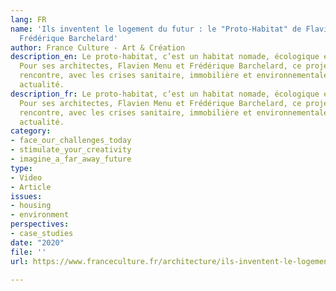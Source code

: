 ```yaml
---
lang: FR
name: 'Ils inventent le logement du futur : le "Proto-Habitat" de Flavien Menu et
  Frédérique Barchelard'
author: France Culture - Art & Création
description_en: Le proto-habitat, c’est un habitat nomade, écologique et modulable.
  Pour ses architectes, Flavien Menu et Frédérique Barchelard, ce projet utopique
  rencontre, avec les crises sanitaire, immobilière et environnementale, une singulière
  actualité.
description_fr: Le proto-habitat, c’est un habitat nomade, écologique et modulable.
  Pour ses architectes, Flavien Menu et Frédérique Barchelard, ce projet utopique
  rencontre, avec les crises sanitaire, immobilière et environnementale, une singulière
  actualité.
category:
- face_our_challenges_today
- stimulate_your_creativity
- imagine_a_far_away_future
type:
- Video
- Article
issues:
- housing
- environment
perspectives:
- case_studies
date: "2020"
file: ''
url: https://www.franceculture.fr/architecture/ils-inventent-le-logement-du-futur-le-proto-habitat-de-flavien-menu-et-frederique-barchelard

---
```

